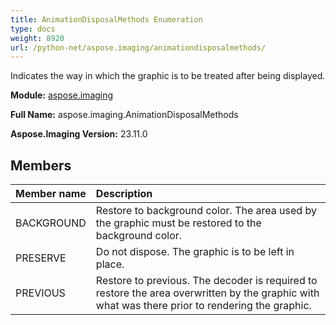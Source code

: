 ```yaml
---
title: AnimationDisposalMethods Enumeration
type: docs
weight: 8920
url: /python-net/aspose.imaging/animationdisposalmethods/
---
```


Indicates the way in which the graphic is to be treated after being displayed.

**Module:** [aspose.imaging](/imaging/python-net/aspose.imaging/)

**Full Name:** aspose.imaging.AnimationDisposalMethods

**Aspose.Imaging Version:** 23.11.0

## **Members**
| **Member name** | **Description** |
| :- | :- |
| BACKGROUND | Restore to background color. The area used by the graphic must be restored to the background color. |
| PRESERVE | Do not dispose. The graphic is to be left in place. |
| PREVIOUS | Restore to previous. The decoder is required to restore the area overwritten by the graphic with what was there prior to rendering the graphic. |
